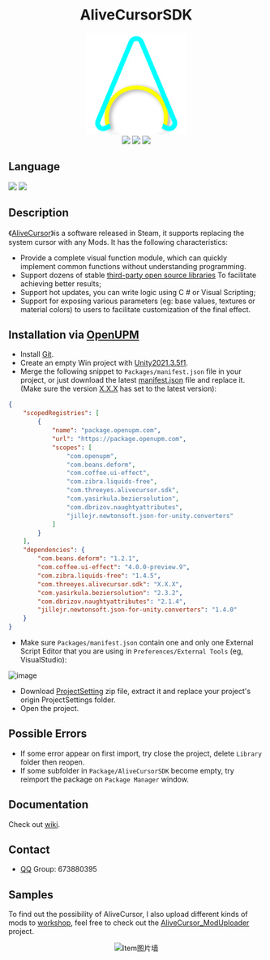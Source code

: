 <h1 align="center">AliveCursorSDK</h1>

<p align="center">
    <a href="https://store.steampowered.com/app/1606490/Alive_Cursor/"><img src="https://github.com/Threeyes/AliveCursorSDK/blob/main/Threeyes/SDK/Textures/ACSDK%20Icon.png?raw=true" alt="Logo" width="200px" height="200px" />
    <br />
	<a href="https://download.unity3d.com/download_unity/40eb3a945986/UnityDownloadAssistant-2021.3.5f1.exe"><img src="https://img.shields.io/badge/%20Unity-2021.3.5f1%20-blue" /></a>
	<a href="https://openupm.com/packages/com.threeyes.alivecursor.sdk/"><img src="https://img.shields.io/npm/v/com.threeyes.alivecursor.sdk?label=openupm&amp;registry_uri=https://package.openupm.com" /></a>
	<a href="https://github.com/Threeyes/AliveCursorSDK/blob/main/LICENSE"><img src="https://img.shields.io/badge/License-MIT-brightgreen.svg" /></a>
    <br />
</p>

## Language
<p float="left">
  <a href="https://github.com/Threeyes/AliveCursorSDK/blob/main/locale/README-zh-CN.md"><img src="https://raw.githubusercontent.com/hampusborgos/country-flags/main/png100px/cn.png"/></a>
    <a href="https://github.com/Threeyes/AliveCursorSDK"><img src="https://raw.githubusercontent.com/hampusborgos/country-flags/main/png100px/us.png"/></a>
</p>

## Description
《[AliveCursor](https://store.steampowered.com/app/1606490/Alive_Cursor/)》is a software released in Steam, it supports replacing the system cursor with any Mods. It has the following characteristics:
+ Provide a complete visual function module, which can quickly implement common functions without understanding programming.
+ Support dozens of stable [third-party open source libraries](https://github.com/Threeyes/AliveCursorSDK/wiki/Third-party) To facilitate achieving better results;
+ Support hot updates, you can write logic using C # or Visual Scripting;
+ Support for exposing various parameters (eg: base values, textures or material colors) to users to facilitate customization of the final effect.

## Installation via [OpenUPM](https://openupm.com/packages/com.threeyes.alivecursor.sdk/)
+ Install [Git](https://git-scm.com/).
+ Create an empty Win project with [Unity2021.3.5f1](https://download.unity3d.com/download_unity/40eb3a945986/UnityDownloadAssistant-2021.3.5f1.exe).
+ Merge the following snippet to `Packages/manifest.json` file in your project, or just download the latest [manifest.json](https://raw.githubusercontent.com/Threeyes/AliveCursorSDK/main/ProjectConfig~/manifest.json) file and replace it. (Make sure the version <u>X.X.X</u> has set to the latest version):
```json
{
    "scopedRegistries": [
        {
            "name": "package.openupm.com",
            "url": "https://package.openupm.com",
            "scopes": [
                "com.openupm",
                "com.beans.deform",
                "com.coffee.ui-effect",
                "com.zibra.liquids-free",
                "com.threeyes.alivecursor.sdk",
                "com.yasirkula.beziersolution",
                "com.dbrizov.naughtyattributes",
                "jillejr.newtonsoft.json-for-unity.converters"
            ]
        }
    ],
    "dependencies": {
        "com.beans.deform": "1.2.1",
        "com.coffee.ui-effect": "4.0.0-preview.9",
        "com.zibra.liquids-free": "1.4.5",
        "com.threeyes.alivecursor.sdk": "X.X.X",
        "com.yasirkula.beziersolution": "2.3.2",
        "com.dbrizov.naughtyattributes": "2.1.4",
        "jillejr.newtonsoft.json-for-unity.converters": "1.4.0"
    }
}
```
+ Make sure `Packages/manifest.json` contain one and only one External Script Editor that you are using in `Preferences/External Tools` (eg, VisualStudio):

![image](https://user-images.githubusercontent.com/13210990/180822147-5a917199-279f-4cbb-a073-32e5078e2709.png)

+ Download [ProjectSetting](https://raw.githubusercontent.com/Threeyes/AliveCursorSDK/main/ProjectConfig~/ProjectSettings.zip) zip file, extract it and replace your project's origin ProjectSettings folder.
+ Open the project.

## Possible Errors
+ If some error appear on first import, try close the project, delete `Library` folder then reopen.
+ If some subfolder in `Package/AliveCursorSDK` become empty, try reimport the package on `Package Manager` window.

## Documentation
Check out [wiki](https://github.com/Threeyes/AliveCursorSDK/wiki).

## Contact
+ [QQ](https://im.qq.com/index/) Group: 673880395

## Samples
To find out the possibility of AliveCursor, I also upload different kinds of mods to [workshop](https://steamcommunity.com/profiles/76561199378980403/myworkshopfiles/?appid=1606490), feel free to check out the [AliveCursor_ModUploader](https://github.com/Threeyes/AliveCursor_ModUploader) project.
<p align="center">
    <img src="https://user-images.githubusercontent.com/13210990/195757514-014d8d7d-b0bf-438c-9e53-40300185e1a2.gif" alt="Item图片墙" width="600px" height="450px" />
    <br />
</p>    